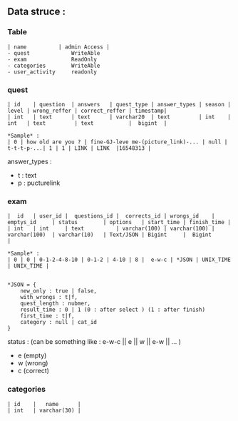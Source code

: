 ## Data struce :


### Table
```
| name          | admin Access |   
- quest             WriteAble
- exam              ReadOnly
- categories        WriteAble
- user_activity     readonly
```

### quest

```
| id    | question  | answers   | quest_type | answer_types | season | level | wrong_reffer | correct_reffer | timestamp|
| int   | text      | text      | varchar20  | text         | int    | int   | text         | text           |  bigint  |

*Sample* : 
| 0 | how old are you ? | fine-GJ-leve me-(picture_link)-... | null | t-t-t-p-...| 1 | 1 | LINK | LINK  |16548313 | 

```
answer_types : 
- t : text
- p : pucturelink 




### exam

```
|  id   | user_id |  questions_id |  corrects_id | wrongs_id    | emptys_id     | status        | options   | start_time | finish_time |
| int   | int     | text          | varchar(100) | varchar(100) | varchar(100)  | varchar(10)   | Text/JSON | Bigint     |  Bigint      |

*Sample* : 
| 0 | 0 | 0-1-2-4-8-10 | 0-1-2 | 4-10 | 8 |  e-w-c | *JSON | UNIX_TIME | UNIX_TIME | 


*JSON = {
    new_only : true | false,
    with_wrongs : t|f,
    quest_length : nubmer,
    result_time : 0 | 1 (0 : after select ) (1 : after finish)
    first_time : t|f,
    category : null | cat_id 
}
```

status : (can be something like : e-w-c || e || w || e-w || ... )
- e (empty)
- w (wrong)
- c (correct)


### categories

```
| id    |   name      |
| int   | varchar(30) |
```

